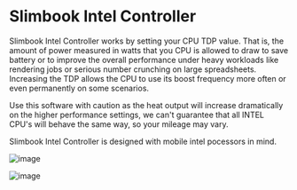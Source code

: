 # Slimbook Intel Controller

Slimbook Intel Controller works by setting your CPU TDP value. That is, the amount of power measured in watts that you CPU is allowed to draw to save battery or to improve the overall performance under heavy workloads like rendering jobs or serious number crunching on large spreadsheets. Increasing the TDP allows the CPU to use its boost frequency more often or even permanently on some scenarios.

Use this software with caution as the heat output will increase dramatically on the higher performance settings, we can't guarantee that all INTEL CPU's will behave the same way, so your mileage may vary.

Slimbook Intel Controller is designed with mobile intel pocessors in mind. 


![image](https://user-images.githubusercontent.com/18195266/124899040-02f1c700-dfe0-11eb-9c46-9e33484d44d8.png)



![image](https://user-images.githubusercontent.com/18195266/124899253-39c7dd00-dfe0-11eb-9ea1-afc14d5ac9a7.png)
